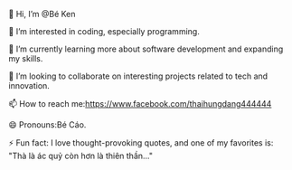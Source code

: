 
👋 Hi, I’m @Bé Ken

👀 I’m interested in coding, especially programming.

🌱 I’m currently learning more about software development and expanding my skills.

💞️ I’m looking to collaborate on interesting projects related to tech and innovation.

📫 How to reach me:https://www.facebook.com/thaihungdang444444

😄 Pronouns:Bé Cáo.

⚡ Fun fact: I love thought-provoking quotes, and one of my favorites is: "Thà là ác quỷ còn hơn là thiên thần..."
